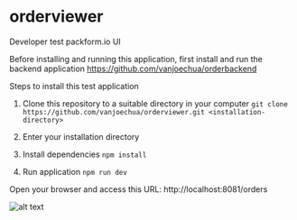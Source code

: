 # orderviewer
Developer test packform.io UI

Before installing and running this application, first install and run the backend application
https://github.com/vanjoechua/orderbackend

Steps to install this test application
1. Clone this repository to a suitable directory in your computer
`git clone https://github.com/vanjoechua/orderviewer.git <installation-directory>`

2. Enter your installation directory

3. Install dependencies
`npm install `

4. Run application
`npm run dev`

Open your browser and access this URL:
http://localhost:8081/orders

![alt text](https://www.dropbox.com/s/9oeg2sefzh8hqhu/Capture%202020-07-04_1.PNG?dl=0)
